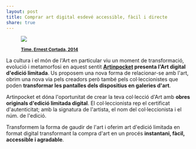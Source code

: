 ```yaml
---
layout: post
title: Comprar art digital esdevé accessible, fàcil i directe 
share: true
---
```


<figure class="text-center">
	<img src="http://www.artinpocket.cat/wp-content/uploads/2014/05/time-watermark.jpg">
	<figcaption>
		<p><small><strong><a href="http://www.artinpocket.cat/product/time-ernest-cortada-2014/">Time. Ernest Cortada, 2014</a></strong></small></p>
	</figcaption>
</figure>

La cultura i el món de l'Art en particular viu un moment de transformació, evolució i metamorfosi  en aquest sentit **[Artinpocket](http://www.inpocket.art.com/ "Inpocketart | L'art digital d'Artinpocket | Converteix les teves pantalles en la teva col·lecció d'art") presenta l'Art digital d'edició limitada**. Us proposem una nova forma de relacionar-se amb l'art, obrim una nova via pels creadors però també pels col·leccionistes que poden **transformar les pantalles dels dispositius en galeries d'art**. 

Artinpocket et dóna l'oportunitat de crear la teva col·lecció d'Art amb **obres originals d'edició limitada digital**. El col·leccionista rep el certificat d'autenticitat; amb la signatura de l'artista, el nom del col·leccionista i el núm. de l'edició.

Transformem la forma de gaudir de l'art i oferim art d'edició limitada en format digital transformant la compra d'art en un procés **instantani, fàcil, accessible i agradable**.